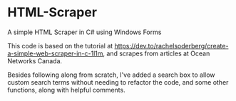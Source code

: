 # HTML-Scraper
A simple HTML Scraper in C# using Windows Forms

This code is based on the tutorial at https://dev.to/rachelsoderberg/create-a-simple-web-scraper-in-c-1l1m, and scrapes from articles at Ocean Networks Canada.

Besides following along from scratch, I've added a search box to allow custom search terms without needing to refactor the code, and some other functions, along with helpful comments.
